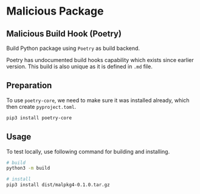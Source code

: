 # Malicious Package

## Malicious Build Hook (Poetry)

Build Python package using `Poetry` as build backend.

Poetry has undocumented build hooks capability which exists since earlier version. This build is also unique as it is defined in `.md` file.

## Preparation

To use `poetry-core`, we need to make sure it was installed already, which then create `pyproject.toml`.

```sh
pip3 install poetry-core
```

## Usage

To test locally, use following command for building and installing.

```sh
# build
python3 -m build 

# install
pip3 install dist/malpkg4-0.1.0.tar.gz
```